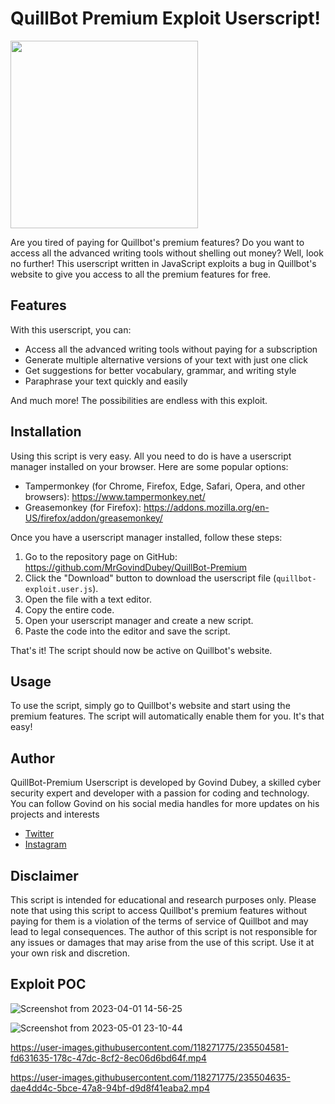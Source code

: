 
# QuillBot Premium Exploit Userscript!
<img src="https://user-images.githubusercontent.com/118271775/229145063-ac05d99c-d876-44c6-b10d-95156cc6b444.png" width="300" height="300">


Are you tired of paying for Quillbot's premium features? Do you want to access all the advanced writing tools without shelling out money? Well, look no further! This userscript written in JavaScript exploits a bug in Quillbot's website to give you access to all the premium features for free.

## Features

With this userscript, you can:

- Access all the advanced writing tools without paying for a subscription
- Generate multiple alternative versions of your text with just one click
- Get suggestions for better vocabulary, grammar, and writing style
- Paraphrase your text quickly and easily

And much more! The possibilities are endless with this exploit.

## Installation

Using this script is very easy. All you need to do is have a userscript manager installed on your browser. Here are some popular options:

- Tampermonkey (for Chrome, Firefox, Edge, Safari, Opera, and other browsers): https://www.tampermonkey.net/
- Greasemonkey (for Firefox): https://addons.mozilla.org/en-US/firefox/addon/greasemonkey/

Once you have a userscript manager installed, follow these steps:

1. Go to the repository page on GitHub: https://github.com/MrGovindDubey/QuillBot-Premium
2. Click the "Download" button to download the userscript file (`quillbot-exploit.user.js`).
3. Open the file with a text editor.
4. Copy the entire code.
5. Open your userscript manager and create a new script.
6. Paste the code into the editor and save the script.

That's it! The script should now be active on Quillbot's website.

## Usage

To use the script, simply go to Quillbot's website and start using the premium features. The script will automatically enable them for you. It's that easy!

## Author
QuillBot-Premium Userscript is developed by Govind Dubey, a skilled cyber security expert and developer with a passion for coding and technology.  You can follow Govind on his social media handles for more updates on his projects and interests

- [Twitter](https://twitter.com/mrgovinddubey)
- [Instagram](https://www.instagram.com/mr.govinddubey/)

## Disclaimer

This script is intended for educational and research purposes only. Please note that using this script to access Quillbot's premium features without paying for them is a violation of the terms of service of Quillbot and may lead to legal consequences. The author of this script is not responsible for any issues or damages that may arise from the use of this script. Use it at your own risk and discretion.




## Exploit POC
![Screenshot from 2023-04-01 14-56-25](https://user-images.githubusercontent.com/118271775/234381863-8ae99683-8cd2-4e7d-9fb8-e2764d1d5388.png)

![Screenshot from 2023-05-01 23-10-44](https://user-images.githubusercontent.com/118271775/235504973-ec2d274b-7988-462d-b0a7-7e14852462b9.png)





https://user-images.githubusercontent.com/118271775/235504581-fd631635-178c-47dc-8cf2-8ec06d6bd64f.mp4





https://user-images.githubusercontent.com/118271775/235504635-dae4dd4c-5bce-47a8-94bf-d9d8f41eaba2.mp4


